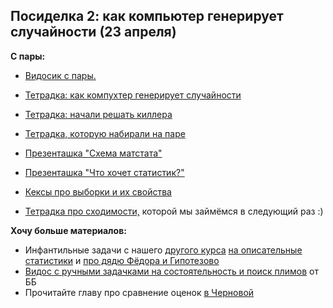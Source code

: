 ## Посиделка 2: как компьютер генерирует случайности (23 апреля)

__С пары:__

- [Видосик с пары.](https://www.youtube.com/watch?v=2cAJBfE1j3I&t=7309s)
- [Тетрадка: как компухтер генерирует случайности](https://nbviewer.jupyter.org/github/FUlyankin/r_probability/blob/master/end_seminars_2020/sem02/simulation_distributions.ipynb)
- [Тетрадка: начали решать киллера](https://nbviewer.jupyter.org/github/FUlyankin/r_probability/blob/master/end_seminars_2020/sem02/simulation_tasks.ipynb)



- [Тетрадка, которую набирали на паре](https://nbviewer.jupyter.org/github/FUlyankin/r_probability/blob/master/end_seminars_2020/sem03/dirty_sem.ipynb)
- [Презенташка "Схема матстата"](https://github.com/FUlyankin/r_probability/blob/master/end_seminars_2020/sem03/matstatSh.pdf)
- [Презенташка "Что хочет статистик?"](https://github.com/FUlyankin/r_probability/blob/master/end_seminars_2020/sem03/estimates.pdf)
- [Кексы про выборки и их свойства](https://github.com/FUlyankin/r_probability/blob/master/end_seminars_2020/sem03/estimates_kekes.ipynb)
- [Тетрадка про сходимости,](https://nbviewer.jupyter.org/github/FUlyankin/r_probability/blob/master/end_seminars_2020/sem03/estimates_convergence.ipynb) которой мы займёмся в следующий раз :) 

__Хочу больше материалов:__

- Инфантильные задачи с нашего [другого курса](https://github.com/FUlyankin/Intro_to_DS) [на описательные статистики](https://github.com/FUlyankin/r_probability/blob/master/end_seminars_2020/sem03/sem03_stat_solution.pdf) и [про дядю Фёдора и Гипотезово](https://github.com/FUlyankin/r_probability/blob/master/end_seminars_2020/sem03/sem11_AB_solution.pdf)
- [Видос с ручными задачками на состоятельность и поиск плимов](https://www.youtube.com/watch?v=U3y1jltapLw) от ББ 
- Прочитайте главу про сравнение оценок [в Черновой](https://github.com/FUlyankin/r_probability/blob/master/books/Хороший%20учебник%20по%20матстату.pdf)


